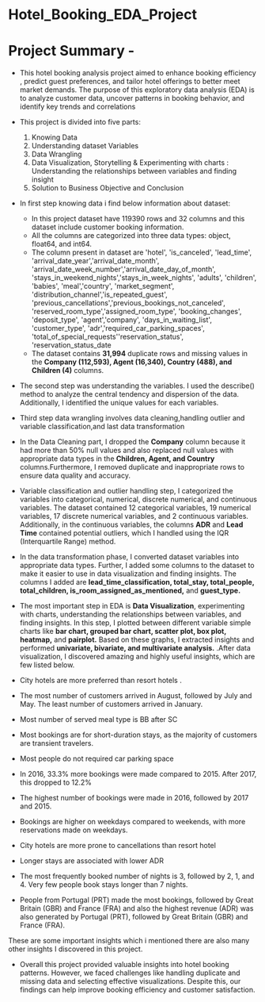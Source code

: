 # Hotel_Booking_EDA_Project
# **Project Summary -**

* This hotel booking analysis project aimed to enhance booking efficiency , predict guest preferences, and tailor hotel offerings to better meet market demands. The purpose of this exploratory data analysis (EDA) is to analyze customer data, uncover patterns in booking behavior, and identify key trends and  correlations
* This project is divided into five parts:
  1. Knowing Data
  2. Understanding dataset  Variables
  3. Data Wrangling
  4. Data Visualization, Storytelling & Experimenting with charts : Understanding  the relationships between variables and finding  insight
  5. Solution to Business Objective and  Conclusion
* In first step knowing data i find below information about dataset:

  *  In this project  dataset  have 119390 rows and 32 columns and this dataset include customer booking information.
  * All the columns are categorized into three data types: object, float64, and int64.
  * The column  present in dataset are  'hotel', 'is_canceled', 'lead_time', 'arrival_date_year','arrival_date_month', 'arrival_date_week_number','arrival_date_day_of_month', 'stays_in_weekend_nights','stays_in_week_nights', 'adults', 'children', 'babies', 'meal','country', 'market_segment', 'distribution_channel','is_repeated_guest', 'previous_cancellations','previous_bookings_not_canceled', 'reserved_room_type','assigned_room_type', 'booking_changes', 'deposit_type', 'agent','company', 'days_in_waiting_list', 'customer_type', 'adr','required_car_parking_spaces', 'total_of_special_requests''reservation_status', 'reservation_status_date
  * The dataset contains **31,994** duplicate rows and missing values in the **Company (112,593), Agent (16,340), Country (488), and Children (4)** columns.
* The second step was understanding the variables. I used the describe() method to analyze the central tendency and dispersion of the data. Additionally, I identified the unique values for each variables.
* Third step data wrangling involves data cleaning,handling outlier and variable classification,and last data transformation
 * In the Data Cleaning part, I dropped the **Company** column because  it had more than 50% null values and also  replaced null values with appropriate data types in the **Children, Agent, and Country** columns.Furthermore, I removed duplicate and inappropriate rows to ensure data quality and accuracy.
 * Variable classification and outlier handling step, I categorized the variables into categorical, numerical, discrete numerical, and continuous variables. The dataset contained 12 categorical variables, 19 numerical variables, 17 discrete numerical variables, and 2 continuous variables. Additionally, in the continuous variables, the columns **ADR** and **Lead Time** contained potential outliers, which I handled using the IQR (Interquartile Range) method.
 * In the data transformation phase, I converted dataset variables into appropriate data types. Further, I added some columns to the dataset to make it easier to use in data visualization and finding insights. The columns I added are **lead_time_classification, total_stay, total_people, total_children, is_room_assigned_as_mentioned,** and **guest_type.**
* The most important step in EDA is **Data Visualization**, experimenting with charts, understanding the relationships between variables, and finding insights. In this step, I plotted between different variable  simple charts like **bar chart, grouped bar chart, scatter plot, box plot, heatmap,** and **pairplot.** Based on these graphs, I extracted insights and performed **univariate, bivariate, and multivariate analysis.** .After data visualization, I discovered amazing and  highly useful insights, which are  few  listed below.
 *  City hotels are more preferred than resort hotels .
 * The most number of customers arrived in August, followed by July and May. The least number of customers arrived in January.
 * Most number of served meal type is BB after SC
 * Most bookings are for short-duration stays, as the majority of customers are transient travelers.
 * Most people do not required car parking space
 * In 2016, 33.3% more bookings were made compared to 2015. After 2017, this dropped to 12.2%
 * The highest number of bookings were made in 2016, followed by 2017 and 2015.
 * Bookings are higher on weekdays compared to weekends, with more reservations made on weekdays.
 * City hotels are more prone to cancellations than resort hotel
 * Longer stays are associated with lower ADR
 * The most frequently booked number of nights is 3, followed by 2, 1, and 4. Very few people book stays longer than 7 nights.
 * People from Portugal (PRT) made the most bookings, followed by Great Britain (GBR) and France (FRA) and  also the highest revenue (ADR) was also generated by Portugal (PRT), followed by Great Britain (GBR) and France (FRA).

  These are some important insights which i mentioned  there are also many other insights I discovered in this project.
* Overall this project provided valuable insights into hotel booking patterns. However, we faced challenges like handling duplicate and missing data and selecting effective visualizations. Despite this, our findings can help improve booking efficiency and customer satisfaction.
